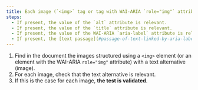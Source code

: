```yaml
---
title: Each image (`<img>` tag or tag with WAI-ARIA `role="img"` attribute) [conveying information](#image-conveying-information), having a [text alternative](#text-alternative-image), is this alternative relevant (excluding special cases)?
steps:
  - If present, the value of the `alt` attribute is relevant.
  - If present, the value of the `title` attribute is relevant.
  - If present, the value of the WAI-ARIA `aria-label` attribute is relevant.
  - If present, the [text passage](#passage-of-text-linked-by-aria-labelledby-or-aria-describedby) associated via the `aria-labelledby` WAI-ARIA attribute is relevant.
---
```


1. Find in the document the images structured using a `<img>` element (or an element with the WAI-ARIA `role="img"` attribute) with a text alternative (image).
2. For each image, check that the text alternative is relevant.
3. If this is the case for each image, **the test is validated**.
